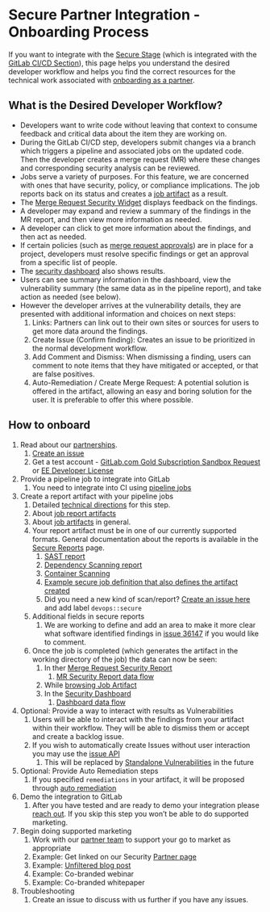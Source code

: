 # Secure Partner Integration - Onboarding Process

If you want to integrate with the [Secure Stage](https://about.gitlab.com/direction/secure) (which
is integrated with the [GitLab CI/CD Section](https://about.gitlab.com/handbook/product/categories/#cicd-section)),
this page helps you understand the desired developer workflow and helps you find the correct
resources for the technical work associated with [onboarding as a partner](https://about.gitlab.com/partners/integrate/).

## What is the Desired Developer Workflow?

- Developers want to write code without leaving that context to consume feedback and critical data
  about the item they are working on.
- During the GitLab CI/CD step, developers submit changes via a branch which triggers a pipeline and
  associated jobs on the updated code. Then the developer creates a merge request (MR) where these
  changes and corresponding security analysis can be reviewed.
- Jobs serve a variety of purposes. For this feature, we are concerned with ones that have security,
  policy, or compliance implications. The job reports back on its status and creates a
  [job artifact](../../user/project/pipelines/job_artifacts.html) as a result.
- The [Merge Request Security Widget](../../user/project/merge_requests/#security-reports-ultimate) displays feedback on the findings.
- A developer may expand and review a summary of the findings in the MR report, and then view more
  information as needed.
- A developer can click to get more information about the findings, and then act as needed.
- If certain policies (such as [merge request approvals](../../user/project/merge_requests/merge_request_approvals.html))
  are in place for a project, developers must resolve specific findings or get an approval from a
  specific list of people.
- The [security dashboard](../../user/application_security/security_dashboard/#gitlab-security-dashboard-ultimate)
  also shows results.
- Users can see summary information in the dashboard, view the vulnerability summary (the same data
  as in the pipeline report), and take action as needed (see below).
- However the developer arrives at the vulnerability details, they are presented with additional
  information and choices on next steps:
    1. Links: Partners can link out to their own sites or sources for users to get more data around
       the findings.
    1. Create Issue (Confirm finding): Creates an issue to be prioritized in the normal development
       workflow.
    1. Add Comment and Dismiss: When dismissing a finding, users can comment to note items that they
       have mitigated or accepted, or that are false positives.
    1. Auto-Remediation / Create Merge Request: A potential solution is offered in the artifact,
       allowing an easy and boring solution for the user. It is preferable to offer this where
       possible.

## How to onboard

1. Read about our [partnerships](https://about.gitlab.com/partners/integrate/).
   1. [Create an issue](https://gitlab.com/gitlab-com/alliances/alliances/issues/new?issuable_template=new_partner)
   1. Get a test account - [GitLab.com Gold Subscription Sandbox Request](https://about.gitlab.com/partners/integrate/#gitlabcom-gold-subscription-sandbox-request) or [EE Developer License](https://about.gitlab.com/partners/integrate/#requesting-ee-dev-license-for-rd)
1. Provide a pipeline job to integrate into GitLab
   1. You need to integrate into CI using [pipeline jobs](../../development/pipelines.html)
1. Create a report artifact with your pipeline jobs
   1. Detailed [technical directions](secure.md) for this step.
   1. About [job report artifacts](../../ci/yaml/README.html#artifactsreports)
   1. About [job artifacts](../../user/project/pipelines/job_artifacts.html) in general.
   1. Your report artifact must be in one of our currently supported formats. General documentation about the reports is available in the [Secure Reports](../../development/integrations/secure#report) page.
      1. [SAST report](../../user/application_security/sast#reports-json-format)
      1. [Dependency Scanning report](../../user/application_security/dependency_scanning/#reports-json-format)
      1. [Container Scanning](../../user/application_security/container_scanning/index.html#reports-json-format)
      1. [Example secure job definition that also defines the artifact created](https://gitlab.com/gitlab-org/gitlab/blob/master/lib/gitlab/ci/templates/Security/Container-Scanning.gitlab-ci.yml)
      1. Did you need a new kind of scan/report? [Create an issue here](https://gitlab.com/gitlab-org/gitlab/issues/new#) and add label `devops::secure`
   1. Additional fields in secure reports
      1. We are working to define and add an area to make it more clear what software identified findings in [issue 36147](https://gitlab.com/gitlab-org/gitlab/issues/36147) if you would like to comment.
   1. Once the job is completed (which generates the artifact in the working directory of the job) the data can now be seen:
      1. In ther [Merge Request Security Report](../../user/project/merge_requests/#security-reports-ultimate)
         1. [MR Security Report data flow](https://gitlab.com/snippets/1910005#merge-request-view)
      1. While [browsing Job Artifact](../../user/project/pipelines/job_artifacts.html#browsing-artifacts)
      1. In the [Security Dashboard](../../user/application_security/security_dashboard/)
         1. [Dashboard data flow](https://gitlab.com/snippets/1910005#project-and-group-dashboards)
1. Optional: Provide a way to interact with results as Vulnerabilities
   1. Users will be able to interact with the findings from your artifact within their workflow. They will be able to dismiss them or accept and create a backlog issue.
   1. If you wish to automatically create Issues without user interaction you may use the [issue API](../../api/issues.html)
      1. This will be replaced by [Standalone Vulnerabilities](https://gitlab.com/groups/gitlab-org/-/epics/634) in the future
1. Optional: Provide Auto Remediation steps
   1. If you specified `remediations` in your artifact, it will be proposed through [auto remediation](../../user/application_security/index.html#solutions-for-vulnerabilities-auto-remediation)
1. Demo the integration to GitLab
   1. After you have tested and are ready to demo your integration please [reach out](https://about.gitlab.com/partners/integrate/). If you skip this step you won’t be able to do supported marketing.
1. Begin doing supported marketing
   1. Work with our [partner team](https://about.gitlab.com/partners/integrate/) to support your go to market as appropriate
   1. Example: Get linked on our Security [Partner page](https://about.gitlab.com/partners/#security)
   1. Example: [Unfiltered blog post](https://about.gitlab.com/handbook/marketing/blog/unfiltered/)
   1. Example: Co-branded webinar
   1. Example: Co-branded whitepaper
1. Troubleshooting
   1. Create an issue to discuss with us further if you have any issues.

